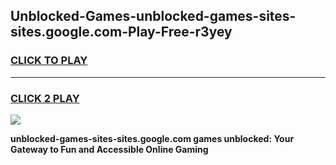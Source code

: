 
## Unblocked-Games-unblocked-games-sites-sites.google.com-Play-Free-r3yey
<h3>
<a href="https://premium76.site?title=unblocked-games-sites-sites.google.com&ref=15A">CLICK TO PLAY</a></h3>
<hr>

<h3>
<a href="https://premium76.site?title=unblocked-games-sites-sites.google.com&ref=15A">CLICK 2 PLAY</a>
  
</h3>

<a href="https://premium76.site?title=unblocked-games-sites-sites.google.com&ref=15A"><img src="https://clearcache.store/games.png"></a>


**unblocked-games-sites-sites.google.com games unblocked: Your Gateway to Fun and Accessible Online Gaming**
